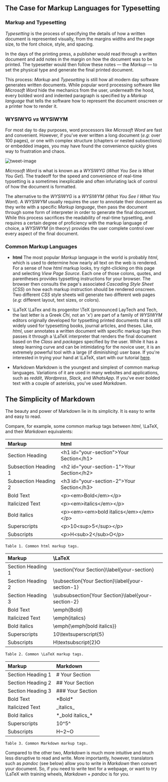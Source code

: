 ## The Case for Markup Languages for Typesetting

### Markup and Typesetting

*Typesetting* is the process of specifying the details of how a written document is represented visually, from the margins widths and the page size, to the font choice, style, and spacing.

In the days of the printing press, a publisher would read through a written document and add notes in the margin on how the document was to be printed. The typesetter would then follow these notes — the *Markup* — to set the physical type and generate the final printed document.

This process: *Markup* and *Typesetting* is still how all modern day software generates written documents. While popular word processing software like *Microsoft Word* hide the mechanics from the user, underneath the hood, every bolded word and indented paragraph is specified by a *Markup language* that tells the software how to represent the document onscreen or a printer how to render it.

### WYSIWYG *vs* WYSIWYM

For most day to day purposes, word processors like *Microsoft Word* are fast and convenient. However, if you've ever written a long document (*e.g*: over 100 pages), or one with complex structure (chapters or nested subsections) or embedded images, you may have found the convenience quickly gives way to frustration and chaos.

![tweet-image](https://raw.githubusercontent.com/kjmclean/intro_to_markdown_and_pandoc/master/tweet_image.png)

*Microsoft Word* is what is known as a *WYSIWYG* (*What You See is What You Get*). The tradeoff for the speed and convenience of real-time typsetting is a sometimes inexplicable and often infuriating lack of control of how the document is formatted.

The alternative to the *WYSIWYG* is a *WYSIWYM* (*What You See I What You Want*). A *WYSIWYM* usually requires the user to annotate their document as they write with a specific *Markup language*, then pass the document through some form of interpreter in order to generate the final document. While this process sacrifices the readability of real-time typsetting, and requires a certain degree of proficiency with the markup language of choice, a *WYSIWYM* (in theory) provides the user complete control over every aspect of the final document.

### Common Markup Languages

* **html**
The most popular *Markup* language in the world is probably *html*, which is used to determine how nearly all text on the web is rendered. For a sense of how *html* markup looks, try right-clicking on this page and selecting *View Page Source*. Each one of those colons, quotes, and parentheses provides typsetting instructions for your browser. The browser then consults the page's associated *Cascading Style Sheet* (*CSS*) on how each markup instruction should be rendered onscreen. Two different *CSS* style sheets will generate two different web pages (*e.g*: different layout, text sizes, or colors).

* \LaTeX
\LaTex and its progenitor \TeX (pronounced LayTech and Tech, the last letter is a Greek *Chi*, not an 'x') are part of a family of *WYSIWYM* editors originally developed for typsetting printed documents that is still widely used for typesetting books, journal articles, and theses. Like, *html*, user annotates a written document with specific markup tags then passes it through a \LaTeX interpreter that renders the final document based on the *Class* and *packages* specified by the user. While it has a steep learning curve and can be intimidating for the novice user, it is an extremely powerful tool with a large (if diminishing) user base. If you're interested in trying your hand at \LaTeX, start with our tutorial [here](https://github.com/mrsunny0/LaTeX-thesis).

* Markdown
Markdown is the youngest and simplest of common markup languages. Variations of it are used in many websites and applications, such as *reddit*, *Wordpress*, *Slack*, and *WhatsApp*. If you've ever bolded text with a couple of asterisks, you've used *Markdown*.

## The Simplicity of Markdown

The beauty and power of Markdown lie in its simplicity. It is easy to write and easy to read.

Compare, for example, some common markup tags between *html*, \LaTeX, and their *Markdown* equivalents:

| Markup 				| html 													|
|:--------------------- | :-----------------------------------------------------|
|  Section Heading		|  \<h1 id="your-section"\>Your Section\<\/h1\> 		|
|  Subsection Heading 1	|  \<h2 id="your-section-1"\>Your Section\<\/h2\>		|
|  Subsection Heading 2	|  \<h3 id="your-section-2"\>Your Section\<\/h3\>		|
|  Bold Text			|  \<p\>\<em\>Bold\<\/em\>\<\/p\>						|
|  Italicized Text		|  \<p\>\<em\>italics\<\/em\>\<\/p\>					|
|  Bold italics 		|  \<p\>\<em\>\<em\>bold italics\<\/em\>\<\/em\>\<\/p\>	|
|  Superscripts 		|  \<p\>10\<sup\>5\<\/sup\>\<\/p\>						|
|  Subscripts 			|  \<p\>H\<sub\>2\<\/sub\>O\<\/p\>						|

	Table 1. Common html markup tags.



| Markup 				|  \LaTeX													|
|:----------------------|:---------------------------------------------------------|
|  Section Heading 1	| \\section\{Your Section\}\\label\{your-section\}			|
|  Section Heading 2	| \\subsection\{Your Section\}\\label\{your-section-1\}		|
|  Section Heading 3	| \\subsubsection\{Your Section\}\\label\{your-section-2\}	|
|  Bold Text			| \\emph\{Bold\}  											|
|  Italicized Text		| \\emph\{italics\}											|
|  Bold italics 		| \\emph\{\\emph\{bold italics\}\}							|
|  Superscripts 		| 10\\textsuperscript\{5\}									|
|  Subscripts	 		| H\\textsubscript\{2\}O									|

	Table 2. Common \LaTeX markup tags.



| Markup 				| Markdown	 		 	|
|:----------------------|:----------------------|
|  Section Heading 1	| \# Your Section		|
|  Section Heading 2	| \## Your Section		|
|  Section Heading 3	| \### Your Section 	|
|  Bold Text			| \*Bold\*				|
|  Italicized Text		| \_italics\_			|
|  Bold italics 		| \*\_bold italics\_\*	|
|  Superscripts 		| 10\^5\^				|
|  Subscripts 			| H\~2\~O				|

	Table 3. Common Markdown markup tags.

Compared to the other two, *Markdown* is much more intuitive and much less disruptive to read and write. More importantly, however, translators such as *pandoc* (see below) allow you to write in *Markdown* then convert your document. So, if you need to write text for a webpage, or want to try \LaTeX with training wheels, *Markdown* + *pandoc* is for you.
